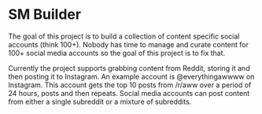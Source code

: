 # SM Builder

The goal of this project is to build a collection of content specific social accounts (think 100+). Nobody has time to manage and curate content for 100+ social media accounts so the goal of this project is to fix that.

Currently the project supports grabbing content from Reddit, storing it and then posting it to Instagram. An example account is @everythingawwww on Instagram. This account gets the top 10 posts from /r/aww over a period of 24 hours, posts and then repeats.
Social media accounts can post content from either a single subreddit or a mixture of subreddits.

